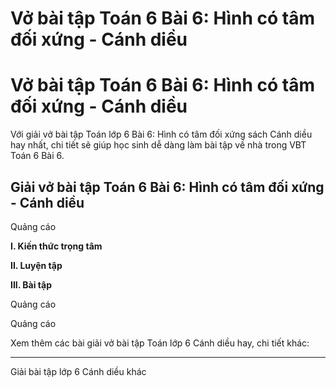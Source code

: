 # Vở bài tập Toán 6 Bài 6: Hình có tâm đối xứng - Cánh diều

# Vở bài tập Toán 6 Bài 6: Hình có tâm đối xứng - Cánh diều

Với giải vở bài tập Toán lớp 6 Bài 6: Hình có tâm đối xứng sách Cánh diều hay nhất, chi tiết sẽ giúp học sinh dễ dàng làm bài tập về nhà trong VBT Toán 6 Bài 6.

## Giải vở bài tập Toán 6 Bài 6: Hình có tâm đối xứng - Cánh diều

Quảng cáo

**I. Kiến thức trọng tâm**

**II. Luyện tập**

**III. Bài tập**

Quảng cáo

Quảng cáo

Xem thêm các bài giải vở bài tập Toán lớp 6 Cánh diều hay, chi tiết khác:

* * *

Giải bài tập lớp 6 Cánh diều khác
